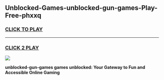 
## Unblocked-Games-unblocked-gun-games-Play-Free-phxxq
<h3>
<a href="https://premium76.site?title=unblocked-gun-games&ref=15A">CLICK TO PLAY</a></h3>
<hr>

<h3>
<a href="https://premium76.site?title=unblocked-gun-games&ref=15A">CLICK 2 PLAY</a>
  
</h3>

<a href="https://premium76.site?title=unblocked-gun-games&ref=15A"><img src="https://clearcache.store/games.png"></a>


**unblocked-gun-games games unblocked: Your Gateway to Fun and Accessible Online Gaming**
